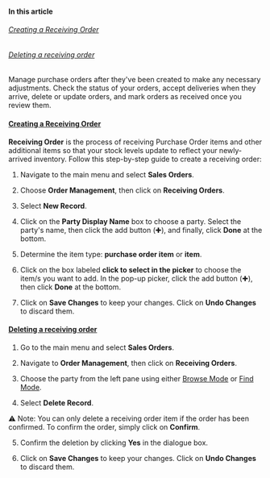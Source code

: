 
#### In this article

###### [Creating a Receiving Order](Creating%20a%20Receiving%20Order.md)
###### [Deleting a receiving order](Deleting%20a%20receiving%20order.md)

Manage purchase orders after they've been created to make any necessary adjustments. Check the status of your orders, accept deliveries when they arrive, delete or update orders, and mark orders as received once you review them. 
#### [Creating a Receiving Order](Creating%20a%20Receiving%20Order.md)
 
**Receiving Order** is the process of receiving Purchase Order items and other additional items so that your stock levels update to reflect your newly-arrived inventory. 
Follow this step-by-step guide to create a receiving order:

1. Navigate to the main menu and select **Sales Orders**.

2. Choose **Order Management**, then click on **Receiving Orders**.

3. Select **New Record**.

4. Click on the **Party Display Name** box to choose a party. Select the party's name, then click the add button (✚), and finally, click **Done** at the bottom.

5. Determine the item type: **purchase order item** or **item**.

6. Click on the box labeled **click to select in the picker** to choose the item/s you want to add. In the pop-up picker, click the add button (✚), then click **Done** at the bottom.

7. Click on **Save Changes** to keep your changes.  Click on **Undo Changes** to discard them. 

#### [Deleting a receiving order](Deleting%20a%20receiving%20order.md)

1. Go to the main menu and select **Sales Orders**.

2. Navigate to **Order Management**, then click on **Receiving Orders**.

3. Choose the party from the left pane using either [Browse Mode](Browse%20Mode.md) or [Find Mode](Find%20Mode.md). 

4. Select **Delete Record**. 

⚠️ Note: You can only delete a receiving order item if the order has been confirmed. To confirm the order, simply click on **Confirm**.

5. Confirm the deletion by clicking **Yes** in the dialogue box.

6. Click on **Save Changes** to keep your changes.  Click on **Undo Changes** to discard them. 

